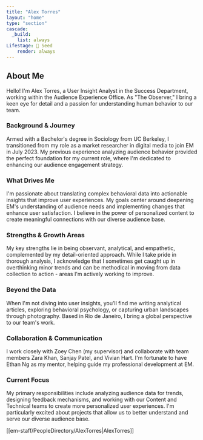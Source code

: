 ```yaml
---
title: "Alex Torres"
layout: "home"
type: "section"
cascade:
  _build:
    list: always
Lifestage: 🌱 Seed
    render: always
---
```

## About Me

Hello! I'm Alex Torres, a User Insight Analyst in the Success Department, working within the Audience Experience Office. As "The Observer," I bring a keen eye for detail and a passion for understanding human behavior to our team.

### Background & Journey

Armed with a Bachelor's degree in Sociology from UC Berkeley, I transitioned from my role as a market researcher in digital media to join EM in July 2023. My previous experience analyzing audience behavior provided the perfect foundation for my current role, where I'm dedicated to enhancing our audience engagement strategy.

### What Drives Me

I'm passionate about translating complex behavioral data into actionable insights that improve user experiences. My goals center around deepening EM's understanding of audience needs and implementing changes that enhance user satisfaction. I believe in the power of personalized content to create meaningful connections with our diverse audience base.

### Strengths & Growth Areas

My key strengths lie in being observant, analytical, and empathetic, complemented by my detail-oriented approach. While I take pride in thorough analysis, I acknowledge that I sometimes get caught up in overthinking minor trends and can be methodical in moving from data collection to action - areas I'm actively working to improve.

### Beyond the Data

When I'm not diving into user insights, you'll find me writing analytical articles, exploring behavioral psychology, or capturing urban landscapes through photography. Based in Rio de Janeiro, I bring a global perspective to our team's work.

### Collaboration & Communication

I work closely with Zoey Chen (my supervisor) and collaborate with team members Zara Khan, Sanjay Patel, and Vivian Hart. I'm fortunate to have Ethan Ng as my mentor, helping guide my professional development at EM.

### Current Focus

My primary responsibilities include analyzing audience data for trends, designing feedback mechanisms, and working with our Content and Technical teams to create more personalized user experiences. I'm particularly excited about projects that allow us to better understand and serve our diverse audience base.

[[em-staff/PeopleDirectory/AlexTorres|AlexTorres]]
